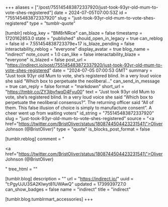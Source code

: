 +++
aliases = ["/post/755145483872337920/just-took-93yr-old-mum-to-vote-shes-registered"]
date = 2024-07-05T07:00:53Z
id = "755145483872337920"
slug = "just-took-93yr-old-mum-to-vote-shes-registered"
type = "tumblr-quote"

[tumblr]
reblog_key = "BM8rNRce"
can_blaze = false
timestamp = 1720162853.0
state = "published"
should_open_in_legacy = true
can_reblog = false
id = 7.551454838723379e+17
is_blaze_pending = false
interactability_reblog = "everyone"
display_avatar = true
blog_name = "indirect"
note_count = 1.0
can_like = false
interactability_blaze = "everyone"
is_blazed = false
post_url = "https://indirect.io/post/755145483872337920/just-took-93yr-old-mum-to-vote-shes-registered"
date = "2024-07-05 07:00:53 GMT"
summary = "Just took 93yr old Mum to vote, she’s registered blind. In a very loud voice she said “Which box to perpetuate the neoliberal..."
can_send_in_message = true
can_reply = false
format = "markdown"
short_url = "https://tmblr.co/ZY3jbyfwqD4Fyu00"
text = "Just took 93yr old Mum to vote, she&rsquo;s registered blind. In a very loud voice she said &ldquo;Which box to perpetuate the neoliberal consensus?&rdquo;. The returning officer said &ldquo;All of them. This false illusion of choice is simply to manufacture consent&rdquo;. A cheer went up from waiting voters"
id_string = "755145483872337920"
slug = "just-took-93yr-old-mum-to-vote-shes-registered"
source = "<a href=\"https://twitter.com/BristOliver/status/1808744504423231541\">Oliver Johnson (@BristOliver)</a>"
type = "quote"
is_blocks_post_format = false

[tumblr.reblog]
comment = "<p><a href=\"https://twitter.com/BristOliver/status/1808744504423231541\">Oliver Johnson (@BristOliver)</a></p>"
tree_html = ""

[tumblr.blog]
description = ""
url = "https://indirect.io/"
uuid = "t:PgyUJU3SA2Klwyt81UWAwQ"
updated = 1739939727.0
can_show_badges = false
name = "indirect"
title = "indirect"

[tumblr.blog.tumblrmart_accessories]
+++

